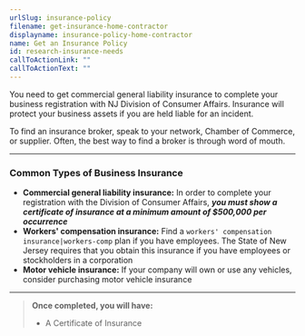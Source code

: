 ```yaml
---
urlSlug: insurance-policy
filename: get-insurance-home-contractor
displayname: insurance-policy-home-contractor
name: Get an Insurance Policy
id: research-insurance-needs
callToActionLink: ""
callToActionText: ""
---
```


You need to get commercial general liability insurance to complete your business registration with NJ Division of Consumer Affairs. Insurance will protect your business assets if you are held liable for an incident.

To find an insurance broker, speak to your network, Chamber of Commerce, or supplier. Often, the best way to find a broker is through word of mouth.

---

### Common Types of Business Insurance

- **Commercial general liability insurance:** In order to complete your registration with the Division of Consumer Affairs, **_you must show a certificate of insurance at a minimum amount of $500,000 per occurrence_**
- **Workers' compensation insurance:** Find a `workers' compensation insurance|workers-comp` plan if you have employees. The State of New Jersey requires that you obtain this insurance if you have employees or stockholders in a corporation
- **Motor vehicle insurance:** If your company will own or use any vehicles, consider purchasing motor vehicle insurance

---

> **Once completed, you will have:**
>
> - A Certificate of Insurance
